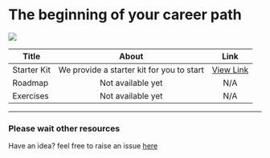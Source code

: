 <h1>The beginning of your career path</h1>
<img src="https://user-images.githubusercontent.com/73097560/115834477-dbab4500-a447-11eb-908a-139a6edaec5c.gif">

| Title       | About      | Link  |
|-------------|:---------:|:-----:|
| Starter Kit | We provide a starter kit for you to start | <a href="https://github.com/SurPathHub/starter-kit/blob/main/resources/starter-kit.md">View Link</a> |
| Roadmap     | Not available yet | N/A |
| Exercises   | Not available yet | N/A |

<hr />

<h3>Please wait other resources</h3>
<p>Have an idea? feel free to raise an issue <a href="https://github.com/SurPathHub/starter-kit/issues">here</a>
